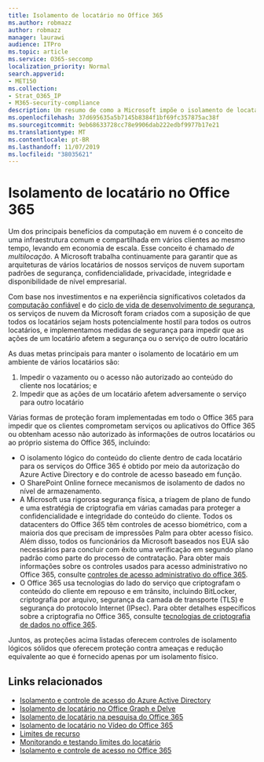 ```yaml
---
title: Isolamento de locatário no Office 365
ms.author: robmazz
author: robmazz
manager: laurawi
audience: ITPro
ms.topic: article
ms.service: O365-seccomp
localization_priority: Normal
search.appverid:
- MET150
ms.collection:
- Strat_O365_IP
- M365-security-compliance
description: Um resumo de como a Microsoft impõe o isolamento de locatário para o Office 365.
ms.openlocfilehash: 37d695635a5b7145b8384f1bf69fc357875ac38f
ms.sourcegitcommit: 9eb68633728cc78e9906dab222edbf9977b17e21
ms.translationtype: MT
ms.contentlocale: pt-BR
ms.lasthandoff: 11/07/2019
ms.locfileid: "38035621"
---
```

# <a name="tenant-isolation-in-office-365"></a>Isolamento de locatário no Office 365

Um dos principais benefícios da computação em nuvem é o conceito de uma infraestrutura comum e compartilhada em vários clientes ao mesmo tempo, levando em economia de escala. Esse conceito é chamado *de multilocação*. A Microsoft trabalha continuamente para garantir que as arquiteturas de vários locatários de nossos serviços de nuvem suportam padrões de segurança, confidencialidade, privacidade, integridade e disponibilidade de nível empresarial.

Com base nos investimentos e na experiência significativos coletados da [computação confiável](https://www.microsoft.com/trust-center) e do [ciclo de vida de desenvolvimento de segurança](https://www.microsoft.com/securityengineering/sdl/), os serviços de nuvem da Microsoft foram criados com a suposição de que todos os locatários sejam hosts potencialmente hostil para todos os outros locatários, e implementamos medidas de segurança para impedir que as ações de um locatário afetem a segurança ou o serviço de outro locatário

As duas metas principais para manter o isolamento de locatário em um ambiente de vários locatários são:

1.  Impedir o vazamento ou o acesso não autorizado ao conteúdo do cliente nos locatários; e
2.  Impedir que as ações de um locatário afetem adversamente o serviço para outro locatário

Várias formas de proteção foram implementadas em todo o Office 365 para impedir que os clientes comprometam serviços ou aplicativos do Office 365 ou obtenham acesso não autorizado às informações de outros locatários ou ao próprio sistema do Office 365, incluindo:

- O isolamento lógico do conteúdo do cliente dentro de cada locatário para os serviços do Office 365 é obtido por meio da autorização do Azure Active Directory e do controle de acesso baseado em função.
- O SharePoint Online fornece mecanismos de isolamento de dados no nível de armazenamento.
- A Microsoft usa rigorosa segurança física, a triagem de plano de fundo e uma estratégia de criptografia em várias camadas para proteger a confidencialidade e integridade do conteúdo do cliente. Todos os datacenters do Office 365 têm controles de acesso biométrico, com a maioria dos que precisam de impressões Palm para obter acesso físico. Além disso, todos os funcionários da Microsoft baseados nos EUA são necessários para concluir com êxito uma verificação em segundo plano padrão como parte do processo de contratação. Para obter mais informações sobre os controles usados para acesso administrativo no Office 365, consulte [controles de acesso administrativo do office 365](office-365-administrative-access-controls-overview.md).
- O Office 365 usa tecnologias do lado do serviço que criptografam o conteúdo do cliente em repouso e em trânsito, incluindo BitLocker, criptografia por arquivo, segurança da camada de transporte (TLS) e segurança do protocolo Internet (IPsec). Para obter detalhes específicos sobre a criptografia no Office 365, consulte [tecnologias de criptografia de dados no office 365](https://docs.microsoft.com/microsoft-365/compliance/office-365-encryption-in-the-microsoft-cloud-overview).

Juntos, as proteções acima listadas oferecem controles de isolamento lógicos sólidos que oferecem proteção contra ameaças e redução equivalente ao que é fornecido apenas por um isolamento físico.

## <a name="related-links"></a>Links relacionados

- [Isolamento e controle de acesso do Azure Active Directory](office-365-isolation-in-azure-active-directory.md)
- [Isolamento de locatário no Office Graph e Delve](office-365-isolation-in-graph-and-delve.md)
- [Isolamento de locatário na pesquisa do Office 365](office-365-isolation-in-office-365-search.md)
- [Isolamento de locatário no Vídeo do Office 365](office-365-isolation-in-office-365-video.md)
- [Limites de recurso](office-365-resource-limits.md)
- [Monitorando e testando limites do locatário](office-365-monitoring-and-testing.md)
- [Isolamento e controle de acesso no Office 365](office-365-isolation-in-office-365.md)
